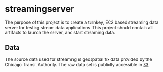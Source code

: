 # streamingserver
The purpose of this project is to create a turnkey, EC2 based streaming data server for testing stream data applications. This project should contain all artifacts to launch the server, and start streaming data.

## Data

The source data used for streaming is geospatial fix data provided by the Chicago Transit Authority. The raw data set is publiclly accessible in [S3] 

[//]: # (These are reference links used in the body of this note and get stripped out when the markdown processor does its job. There is no need to format nicely because it shouldn't be seen. Thanks SO - http://stackoverflow.com/questions/4823468/store-comments-in-markdown-syntax)

[S3]: <https://console.aws.amazon.com/s3/home?region=us-east-1#&bucket=cta-tracker&prefix=>
